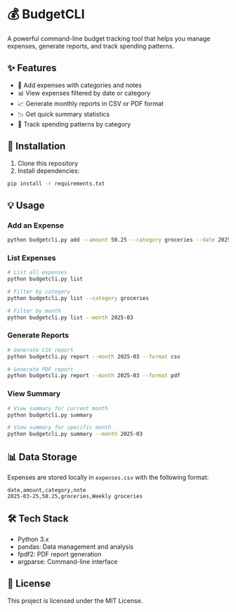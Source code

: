 # 💰 BudgetCLI

A powerful command-line budget tracking tool that helps you manage expenses, generate reports, and track spending patterns.

## ✨ Features

- 📝 Add expenses with categories and notes
- 📊 View expenses filtered by date or category
- 📈 Generate monthly reports in CSV or PDF format
- 📉 Get quick summary statistics
- 🎯 Track spending patterns by category

## 🚀 Installation

1. Clone this repository
2. Install dependencies:
```bash
pip install -r requirements.txt
```

## 💡 Usage

### Add an Expense
```bash
python budgetcli.py add --amount 50.25 --category groceries --date 2025-03-25 --note "Weekly groceries"
```

### List Expenses
```bash
# List all expenses
python budgetcli.py list

# Filter by category
python budgetcli.py list --category groceries

# Filter by month
python budgetcli.py list --month 2025-03
```

### Generate Reports
```bash
# Generate CSV report
python budgetcli.py report --month 2025-03 --format csv

# Generate PDF report
python budgetcli.py report --month 2025-03 --format pdf
```

### View Summary
```bash
# View summary for current month
python budgetcli.py summary

# View summary for specific month
python budgetcli.py summary --month 2025-03
```

## 📊 Data Storage

Expenses are stored locally in `expenses.csv` with the following format:
```
date,amount,category,note
2025-03-25,50.25,groceries,Weekly groceries
```

## 🛠️ Tech Stack

- Python 3.x
- pandas: Data management and analysis
- fpdf2: PDF report generation
- argparse: Command-line interface

## 📝 License

This project is licensed under the MIT License.
